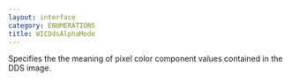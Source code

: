 ```yaml
---
layout: interface
category: ENUMERATIONS
title: WICDdsAlphaMode
---
```


Specifies the the meaning of pixel color component values contained in the DDS image.
